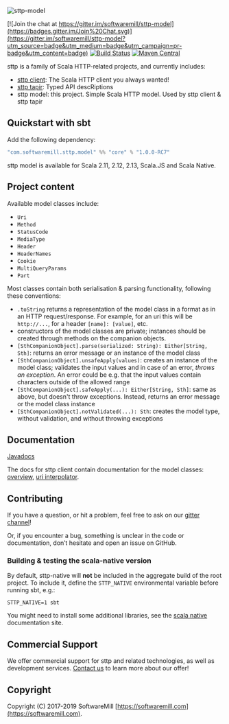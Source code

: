 ![sttp-model](https://github.com/softwaremill/sttp-model/raw/master/banner.png)

[![Join the chat at https://gitter.im/softwaremill/sttp-model](https://badges.gitter.im/Join%20Chat.svg)](https://gitter.im/softwaremill/sttp-model?utm_source=badge&utm_medium=badge&utm_campaign=pr-badge&utm_content=badge)
[![Build Status](https://travis-ci.org/softwaremill/sttp-model.svg?branch=master)](https://travis-ci.org/softwaremill/sttp-model)
[![Maven Central](https://maven-badges.herokuapp.com/maven-central/com.softwaremill.sttp.model/core_2.12/badge.svg)](https://maven-badges.herokuapp.com/maven-central/com.softwaremill.sttp.model/core_2.12)

sttp is a family of Scala HTTP-related projects, and currently includes:

* [sttp client](https://github.com/softwaremill/sttp): The Scala HTTP client you always wanted!
* [sttp tapir](https://github.com/softwaremill/tapir): Typed API descRiptions
* sttp model: this project. Simple Scala HTTP model. Used by sttp client & sttp tapir

## Quickstart with sbt

Add the following dependency:

```scala
"com.softwaremill.sttp.model" %% "core" % "1.0.0-RC7"
```

sttp model is available for Scala 2.11, 2.12, 2.13, Scala.JS and Scala Native.

## Project content

Available model classes include:

* `Uri`
* `Method`
* `StatusCode`
* `MediaType`
* `Header`
* `HeaderNames`
* `Cookie`
* `MultiQueryParams`
* `Part`

Most classes contain both serialisation & parsing functionality, following these conventions:

* `.toString` returns a representation of the model class in a format as in an HTTP request/response. For example,
  for an uri this will be `http://...`, for a header `[name]: [value]`, etc.
* constructors of the model classes are private; instances should be created through methods on the companion objects.
* `[SthCompanionObject].parse(serialized: String): Either[String, Sth]`: returns an error message or an instance of
  the model class
* `[SthCompanionObject].unsafeApply(values)`: creates an instance of the model class; validates the input values and in 
  case of an error, *throws an exception*. An error could be e.g. that the input values contain characters outside of
  the allowed range
* `[SthCompanionObject].safeApply(...): Either[String, Sth]`: same as above, but doesn't throw exceptions. Instead,
  returns an error message or the model class instance
* `[SthCompanionObject].notValidated(...): Sth`: creates the model type, without validation, and without throwing
  exceptions 

## Documentation

[Javadocs](https://www.javadoc.io/doc/com.softwaremill.sttp.model/core_2.12/latest/sttp/model/index.html)

The docs for sttp client contain documentation for the model classes: [overview](https://sttp.readthedocs.io/en/latest/model/model.html),
[uri interpolator](https://sttp.readthedocs.io/en/latest/model/uri.html).

## Contributing

If you have a question, or hit a problem, feel free to ask on our [gitter channel](https://gitter.im/softwaremill/sttp-model)!

Or, if you encounter a bug, something is unclear in the code or documentation, don’t hesitate and open an issue on GitHub.

### Building & testing the scala-native version

By default, sttp-native will **not** be included in the aggregate build of the root project. To include it, define the `STTP_NATIVE` environmental variable before running sbt, e.g.:

```
STTP_NATIVE=1 sbt
```

You might need to install some additional libraries, see the [scala native](http://www.scala-native.org/en/latest/user/setup.html) documentation site.

## Commercial Support

We offer commercial support for sttp and related technologies, as well as development services. [Contact us](https://softwaremill.com) to learn more about our offer!

## Copyright

Copyright (C) 2017-2019 SoftwareMill [https://softwaremill.com](https://softwaremill.com).
